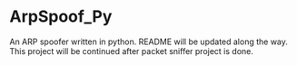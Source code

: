 # ArpSpoof_Py
An ARP spoofer written in python. README will be updated along the way.
This project will be continued after packet sniffer project is done.
